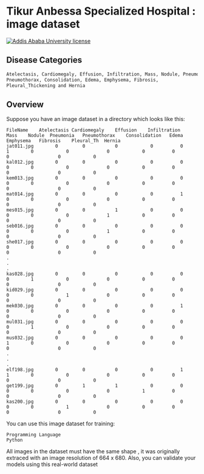 # Tikur Anbessa Specialized Hospital :  image dataset 

[![Addis Ababa University license](https://img.shields.io/badge/license-AAU-brightgreen.svg)](#)

## Disease Categories

```bash
Atelectasis, Cardiomegaly, Effusion, Infiltration, Mass, Nodule, Pneumonia,
Pneumothorax, Consolidation, Edema, Emphysema, Fibrosis, 
Pleural_Thickening and Hernia
```

## Overview

Suppose you have an image dataset in a directory which looks like this:

```
FileName	Atelectasis	Cardiomegaly	Effusion	Infiltration	Mass	Nodule	Pneumonia	Pneumothorax	Consolidation	Edema	Emphysema	Fibrosis	Pleural_Th	Hernia
jat011.jpg	      0 	    0    	    0     	     0 	        0	    1	     0   	      0	             0	          0 	     0      	  0 	             0	          0
kal012.jpg	      0 	    0    	    0     	     0 	        0	    0	     0   	      0	             0	          0 	     0      	  0 	             0	          0
kem013.jpg	      0 	    0    	    0     	     0 	        0	    0	     0   	      0	             0	          0 	     0      	  0 	             0	          0
mat014.jpg	      0 	    0    	    0     	     0 	        1	    0	     0   	      0	             0	          0 	     0      	  0 	             0	          0
mes015.jpg	      0 	    0    	    1     	     0 	        0	    0	     0   	      0	             1	          0 	     0      	  0 	             0	          0
seb016.jpg	      0 	    0    	    0     	     0 	        0	    0	     0   	      0	             1	          0 	     0      	  0 	             0	          0
she017.jpg	      0 	    0    	    0     	     0 	        0	    0	     0   	      0	             0	          0 	     0      	  0 	             0	          0
.
.
.
kas028.jpg	      0 	    0    	    0     	     0 	        0	    0	     1   	      0	             0	          0 	     0      	  0 	             0	          0
kid029.jpg	      0 	    0    	    0     	     0 	        0	    0	     0   	      1	             0	          0 	     0      	  0 	             0	          0
mek030.jpg	      0 	    0    	    0     	     0 	        1	    0	     0   	      0	             0	          0 	     0      	  0 	             0	          0
mul031.jpg	      0 	    0    	    0     	     0 	        0	    0	     1   	      0	             0	          0 	     0      	  0 	             0	          0
mus032.jpg	      0 	    0    	    0     	     0 	        0	    1	     0   	      0	             0	          0 	     0      	  0 	             0	          0
.
.
.
elf198.jpg	      0 	    0    	    0     	     0 	        1	    1	     0   	      0	             0	          0 	     0      	  0 	             0	          0
get199.jpg	      0 	    1    	    1     	     0 	        0	    0	     0   	      0	             0	          1 	     0      	  0 	             0	          0
kas200.jpg	      0 	    0    	    0     	     0 	        0	    0	     0   	      1	             0	          0 	     0      	  0 	             0	          0

```

You can use this image dataset for training:

```
Programming Language
Python 

 ```

All images in the dataset must have the same shape , it was originally extraced with an image resolution of 664 x 680.
Also, you can validate your models using this real-world dataset

